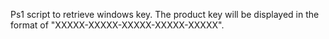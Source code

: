 Ps1 script to retrieve windows key. The product key will be displayed in the format of "XXXXX-XXXXX-XXXXX-XXXXX-XXXXX".
